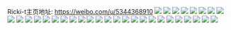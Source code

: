 Ricki-t主页地址: https://weibo.com/u/5344368910 
![](https://wx4.sinaimg.cn/mw2000/005PGquygy1h93d7rw0f2j30ty17cqax.jpg) 
![](https://wx4.sinaimg.cn/mw2000/005PGquygy1h93d8c1mtvj30u01hc7oo.jpg) 
![](https://wx4.sinaimg.cn/mw2000/005PGquygy1h7cpgm2arsj30u02cgq85.jpg) 
![](https://wx4.sinaimg.cn/mw2000/005PGquygy1h7cpglm7zjj30u018ygzw.jpg) 
![](https://wx4.sinaimg.cn/mw2000/005PGquygy1h7cpgn06nij31no280kjl.jpg) 
![](https://wx4.sinaimg.cn/mw2000/005PGquygy1h7cpgp0rlpj31o0280kjl.jpg) 
![](https://wx4.sinaimg.cn/mw2000/005PGquygy1h6uoem89w4j30zj1bbn2e.jpg) 
![](https://wx4.sinaimg.cn/mw2000/005PGquygy1h6uoeoxunmj31sc2dswxc.jpg) 
![](https://wx4.sinaimg.cn/mw2000/005PGquygy1h6uoeq9rcej31be0zinm5.jpg) 
![](https://wx4.sinaimg.cn/mw2000/005PGquygy1h6uoetflhrj32c0340hdw.jpg) 
![](https://wx4.sinaimg.cn/mw2000/005PGquygy1h6uoewtfvoj32c033zb2b.jpg) 
![](https://wx4.sinaimg.cn/mw2000/005PGquygy1h6uoexfz5qj30ty13yajn.jpg) 
![](https://wx4.sinaimg.cn/mw2000/005PGquygy1h6gla8i7j4j30u0140aal.jpg) 
![](https://wx4.sinaimg.cn/mw2000/005PGquygy1h6gla7mvr6j30u0140tc5.jpg) 
![](https://wx4.sinaimg.cn/mw2000/005PGquygy1h4mgk4acyaj320633z7wj.jpg) 
![](https://wx4.sinaimg.cn/mw2000/005PGquygy1h4lq3wt1yij30wg181h11.jpg) 
![](https://wx4.sinaimg.cn/mw2000/005PGquygy1h4lq3vyonkj30wi1bjnd0.jpg) 
![](https://wx4.sinaimg.cn/mw2000/005PGquygy1h4lq3xp5swj30wi1bqas7.jpg) 
![](https://wx4.sinaimg.cn/mw2000/005PGquygy1h4lq40eudxj30wi1ckdzg.jpg) 
![](https://wx4.sinaimg.cn/mw2000/005PGquygy1h4jiacr6lej32c03401kz.jpg) 
![](https://wx4.sinaimg.cn/mw2000/005PGquygy1h4dajudgsmj30wi1ycnpd.jpg) 
![](https://wx4.sinaimg.cn/mw2000/005PGquygy1h41y9usc2wj31j42ankjl.jpg) 
![](https://wx4.sinaimg.cn/mw2000/005PGquygy1h41y9t9stvj31j42aonpd.jpg) 
![](https://wx4.sinaimg.cn/mw2000/005PGquygy1h3zoeqrahij32c0340npf.jpg) 
![](https://wx4.sinaimg.cn/mw2000/005PGquygy1h3lt767b17j335s23tx6p.jpg) 
![](https://wx4.sinaimg.cn/mw2000/005PGquygy1h3lt70njskj335s23tnpe.jpg) 
![](https://wx4.sinaimg.cn/mw2000/005PGquygy1h3lt791tq8j31sc2dse82.jpg) 
![](https://wx4.sinaimg.cn/mw2000/005PGquyly1h0r5hnp795j31sc2dt4qt.jpg) 
![](https://wx4.sinaimg.cn/mw2000/005PGquyly1h0r5i3fv3hj30u0140tqp.jpg) 
![](https://wx4.sinaimg.cn/mw2000/005PGquygy1gy9udggnfuj30wi1ycwpb.jpg) 
![](https://wx4.sinaimg.cn/mw2000/005PGquygy1gy9udjkrvtj30wi1yc7ll.jpg) 
![](https://wx4.sinaimg.cn/mw2000/005PGquygy1gy9udkpy1hj30wi1ycakn.jpg) 
